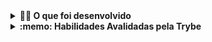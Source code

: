 <details>
  <summary><strong>👨‍💻 O que foi desenvolvido</strong></summary><br />

  Projeto criado à parti do projeto TrybeTunes do curso de Desenvolvimento Web da Trybe. Para o projeto foi desenvolvido uma aplicação capaz de reproduzir músicas das mais variadas bandas e artistas, criar uma lista de músicas favoritas e editar o perfil da pessoa usuária logada. Essa aplicação é capaz de:

  - Fazer login;
    ![Screenshot](public/examples/login.png)
  - Pesquisar por uma banda ou artista;
    ![Screenshot](public/examples/search.png)
  - Listar os álbuns disponíveis dessa banda ou artista;
  - Visualizar as músicas de um álbum selecionado;
    ![Screenshot](public/examples/resultados.png)
  - Reproduzir uma prévia das músicas deste álbum;
  - Favoritar e desfavoritar músicas;
    ![Screenshot](public/examples/reprodu.png)
  - Ver a lista de músicas favoritas;
  - Ver o perfil da pessoa logada;
  - Editar o perfil da pessoa logada;

</details>

<details>
  <summary><strong>:memo: Habilidades Avalidadas pela Trybe</strong></summary><br />

- Fazer requisições e consumir dados vindos de uma `API`;

- Utilizar os ciclos de vida de um componente React;

- Utilizar a função `setState` de forma a garantir que um determinado código só é executado após o estado ser atualizado

- Utilizar o componente `BrowserRouter` corretamente;

- Criar rotas, mapeando o caminho da URL com o componente correspondente, via `Route`;

- Utilizar o `Switch` do `React Router`

- Criar links de navegação na aplicação com o componente `Link`;
</details>
